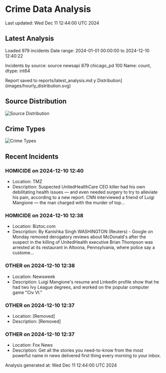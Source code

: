 # Crime Data Analysis
Last updated: Wed Dec 11 12:44:00 UTC 2024

## Latest Analysis

Loaded 979 incidents
Date range: 2024-01-01 00:00:00 to 2024-12-10 12:40:22

Incidents by source:
source
newsapi       879
chicago_pd    100
Name: count, dtype: int64

Report saved to reports/latest_analysis.md
y Distribution](images/hourly_distribution.svg)

## Source Distribution
![Source Distribution](images/source_distribution.svg)

## Crime Types
![Crime Types](images/crime_types.svg)

## Recent Incidents

### HOMICIDE on 2024-12-10 12:40
- Location: TMZ
- Description: Suspected UnitedHealthCare CEO killer had his own debilitating health issues — and even needed surgery to try to alleviate his pain, according to a new report. CNN interviewed a friend of Luigi Mangione — the man charged with the murder of top…


### HOMICIDE on 2024-12-10 12:38
- Location: Biztoc.com
- Description: By Kanishka Singh
WASHINGTON (Reuters) - Google on Monday removed derogatory reviews about McDonald's after the suspect in the killing of UnitedHealth executive Brian Thompson was arrested at its restaurant in Altoona, Pennsylvania, where police say a custome…


### OTHER on 2024-12-10 12:38
- Location: Newsweek
- Description: Luigi Mangione's resume and LinkedIn profile show that he had two Ivy League degrees, and worked on the popular computer game "Civ VI."


### OTHER on 2024-12-10 12:37
- Location: [Removed]
- Description: [Removed]


### OTHER on 2024-12-10 12:37
- Location: Fox News
- Description: Get all the stories you need-to-know from the most powerful name in news delivered first thing every morning to your inbox.

Analysis generated at: Wed Dec 11 12:44:00 UTC 2024
